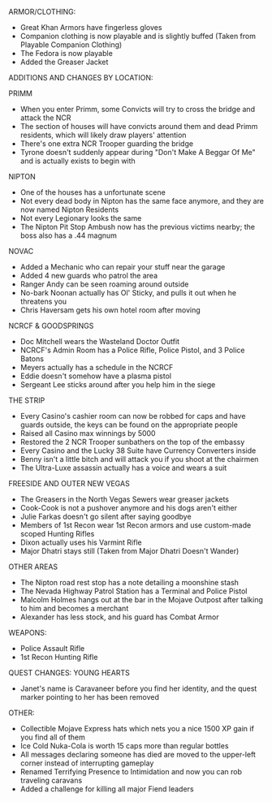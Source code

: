 ARMOR/CLOTHING:
 - Great Khan Armors have fingerless gloves
 - Companion clothing is now playable and is slightly buffed (Taken from Playable Companion Clothing﻿)
 - The Fedora is now playable
 - Added the Greaser Jacket

ADDITIONS AND CHANGES BY LOCATION:
 
 PRIMM
 - When you enter Primm, some Convicts will try to cross the bridge and attack the NCR
 - The section of houses will have convicts around them and dead Primm residents, which will likely draw players' attention
 - There's one extra NCR Trooper guarding the bridge
 - Tyrone doesn't suddenly appear during "Don't Make A Beggar Of Me" and is actually exists to begin with

 NIPTON
 - One of the houses has a unfortunate scene
 - Not every dead body in Nipton has the same face anymore, and they are now named Nipton Residents
 - Not every Legionary looks the same
 - The Nipton Pit Stop Ambush now has the previous victims nearby; the boss also has a .44 magnum

 NOVAC
 - Added a Mechanic who can repair your stuff near the garage
 - Added 4 new guards who patrol the area
 - Ranger Andy can be seen roaming around outside
 - No-bark Noonan actually has Ol' Sticky, and pulls it out when he threatens you
 - Chris Haversam gets his own hotel room after moving

 NCRCF & GOODSPRINGS
 - Doc Mitchell wears the Wasteland Doctor Outfit
 - NCRCF's Admin Room has a Police Rifle, Police Pistol, and 3 Police Batons
 - Meyers actually has a schedule in the NCRCF
 - Eddie doesn't somehow have a plasma pistol
 - Sergeant Lee sticks around after you help him in the siege

 THE STRIP
 - Every Casino's cashier room can now be robbed for caps and have guards outside, the keys can be found on the appropriate people
 - Raised all Casino max winnings by 5000
 - Restored the 2 NCR Trooper sunbathers on the top of the embassy
 - Every Casino and the Lucky 38 Suite have Currency Converters inside
 - Benny isn't a little bitch and will attack you if you shoot at the chairmen
 - The Ultra-Luxe assassin actually has a voice and wears a suit
 
 FREESIDE AND OUTER NEW VEGAS
 - The Greasers in the North Vegas Sewers wear greaser jackets
 - Cook-Cook is not a pushover anymore and his dogs aren't either
 - Julie Farkas doesn't go silent after saying goodbye
 - Members of 1st Recon wear 1st Recon armors and use custom-made scoped Hunting Rifles
 - Dixon actually uses his Varmint Rifle
 - Major Dhatri stays still (Taken from Major Dhatri Doesn't Wander﻿)

 OTHER AREAS
 - The Nipton road rest stop has a note detailing a moonshine stash
 - The Nevada Highway Patrol Station has a Terminal and Police Pistol
 - Malcolm Holmes hangs out at the bar in the Mojave Outpost after talking to him and becomes a merchant
 - Alexander has less stock, and his guard has Combat Armor

WEAPONS:
 - Police Assault Rifle
 - 1st Recon Hunting Rifle

QUEST CHANGES:
 YOUNG HEARTS
  - Janet's name is Caravaneer before you find her identity, and the quest marker pointing to her has been removed

OTHER:
- Collectible Mojave Express hats which nets you a nice 1500 XP gain if you find all of them
- Ice Cold Nuka-Cola is worth 15 caps more than regular bottles
- All messages declaring someone has died are moved to the upper-left corner instead of interrupting gameplay
- Renamed Terrifying Presence to Intimidation and now you can rob traveling caravans
- Added a challenge for killing all major Fiend leaders
